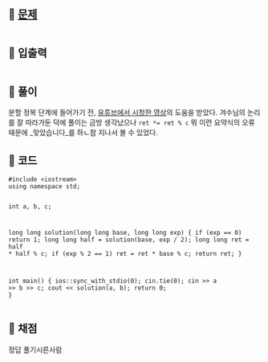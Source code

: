 <h2 id="🌽-문제">🌽 <a href="https://www.acmicpc.net/problem/1629">문제</a></h2>
<p><img alt="" src="https://velog.velcdn.com/images/coolgamja_/post/c6a44e5e-be9c-46b9-b296-2eccf30dc6e3/image.png" /></p>
<h2 id="🥕-입출력">🥕 입출력</h2>
<p><img alt="" src="https://velog.velcdn.com/images/coolgamja_/post/e128d618-261c-48e4-be22-4fe2894124ac/image.png" /></p>
<h2 id="🥔-풀이">🥔 풀이</h2>
<p>분할 정복 단계에 들어가기 전, <a href="https://www.youtube.com/watch?v=BsPz0K9T7_s">유튜브에서 시청한 영상</a>의 도움을 받았다.
겨수님의 논리를 잘 따라가둔 덕에 풀이는 금방 생각났으나
<code>ret *= ret % c</code> 뭐 이런 요약식의 오류 때문에
_맞았습니다_를 하ㄴ참 지나서 볼 수 있었다.</p>
<h2 id="🥬-코드">🥬 코드</h2>
<pre><code class="language-cpp">#include &lt;iostream&gt;
using namespace std;

int a, b, c;

long long solution(long long base, long long exp) {
    if (exp == 0) return 1;
    long long half = solution(base, exp / 2);
    long long ret = half * half % c;
    if (exp % 2 == 1) ret = ret * base % c;
    return ret;
}

int main() {
    ios::sync_with_stdio(0);
    cin.tie(0);
    cin &gt;&gt; a &gt;&gt; b &gt;&gt; c;
    cout &lt;&lt; solution(a, b);
    return 0;
}</code></pre>
<h2 id="🥜-채점">🥜 채점</h2>
<p>정답 풀기시른사람</p>
<p><img alt="" src="https://velog.velcdn.com/images/coolgamja_/post/202023dd-1316-4a53-916c-8a71dd5059da/image.png" /></p>
